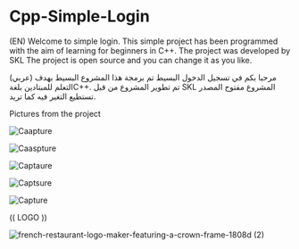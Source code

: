 
# Cpp-Simple-Login

(EN) 
Welcome to simple login.
This simple project has been programmed with the aim of learning for beginners in C++.
The project was developed by SKL The project is open source and you can change it as you like. 


(عربي)
مرحبا بكم في تسجيل الدخول البسيط
 تم برمجة هذا المشروع البسيط بهدف التعلم للمبتادين بلغةC++.
تم تطوير المشروع من قبل SKL المشروع مفتوح المصدر تستطيع التغير فيه كما تريد.  


Pictures from the project


![Caapture](https://user-images.githubusercontent.com/64957923/174493735-802907d4-5adf-44d9-93b9-896df449b4b9.PNG)

![Caaspture](https://user-images.githubusercontent.com/64957923/174493737-0acf9f04-a86f-4630-9ea8-5f433a748e2e.PNG)

![Captaure](https://user-images.githubusercontent.com/64957923/174493738-e774a9fc-20ea-492f-b95a-5f8d18f334c7.PNG)

![Captsure](https://user-images.githubusercontent.com/64957923/174493739-2e302fa5-dc53-40b0-bdaf-590424436dd9.PNG)

![Capture](https://user-images.githubusercontent.com/64957923/174493741-1818b5df-d194-40f2-a327-2926764158d0.PNG)



 (( LOGO )) 

![french-restaurant-logo-maker-featuring-a-crown-frame-1808d (2)](https://user-images.githubusercontent.com/64957923/174493227-dec742cf-1f0f-4669-9274-b8e6a89801ca.png)
